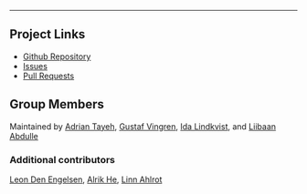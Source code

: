 ---

## Project Links
- [Github Repository](https://github.com/AdrianTayeh/fe24-versionshantering-gritsquare-grupp2)
- [Issues](https://github.com/AdrianTayeh/fe24-versionshantering-gritsquare-grupp2/issues)
- [Pull Requests](https://github.com/AdrianTayeh/fe24-versionshantering-gritsquare-grupp2/pulls)

## Group Members
Maintained by [Adrian Tayeh](https://github.com/AdrianTayeh), [Gustaf Vingren](https://github.com/Sparven0), [Ida Lindkvist](https://github.com/MetalMuffin), and [Liibaan Abdulle](https://github.com/Azralii)

### Additional contributors
[Leon Den Engelsen](https://github.com/leondenengelsen), [Alrik He](https://github.com/Timearchitect), [Linn Ahlrot](https://github.com/munchkin870411)